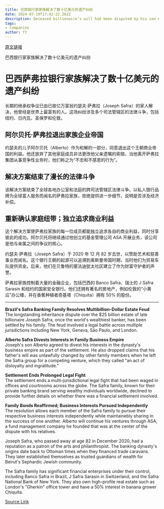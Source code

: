 ```yaml
---
title: 巴西银行家家族解决了数十亿美元的遗产纠纷
date: 2024-07-19T17:42:22.262Z
description: Deceased billionaire’s will had been disputed by his son Alberto and other relatives in a long-running battle
tags: 
- companies
author: ft
---
```


[原文链接](https://ft.com/content/33ffe9be-3a7e-4b74-a0b2-0df3ec5475f3)

巴西银行家家族解决了数十亿美元的遗产纠纷

# 巴西萨弗拉银行家族解决了数十亿美元的遗产纠纷

长期的继承权争议已由已故亿万富翁约瑟夫·萨弗拉（Joseph Safra）的家人解决，他曾经是世界上最富有的人。这场纠纷涉及多个司法管辖区的法律斗争，包括纽约、日内瓦、圣保罗和伦敦。

## 阿尔贝托·萨弗拉退出家族企业帝国

约瑟夫的儿子阿尔贝托（Alberto）作为和解的一部分，同意退出这个王朝商业帝国的利益。他还放弃了其他家庭成员非法更改他父亲遗嘱的索赔，当他离开萨弗拉集团从事竞争性业务时，他们称之为“不忠和不感恩的行为”。

## 解决方案结束了漫长的法律斗争

该解决方案结束了全球各地办公室和法庭的跨司法管辖区法律斗争。以私人银行品牌为全球富人服务而闻名的萨弗拉家族，拒绝提供进一步细节，说明是否涉及经济补偿。

## 重新确认家庭纽带；独立追求商业利益

这个解决方案使萨弗拉家族的每一位成员都能独立追求各自的商业利益，同时分享彼此的成功。阿尔贝托将继续通过他创立的基金管理公司 ASA 开展业务，该公司是他与亲属之间的争议的核心。

约瑟夫·萨弗拉（Joseph Safra）于 2020 年 12 月 82 岁去世，以赞助艺术和慈善事业而闻名。这个银行王朝的起源可以追溯到奥斯曼帝国时期，当时他们为贸易车队提供资金。后来，他们在贝鲁特的塞法迪犹太社区建立了作为财富守护者的声誉。

萨弗拉家族控制着大量的金融企业，包括巴西的 Banco Safra、瑞士的 J Safra Sarasin 和纽约的国家安全银行。他们还拥有著名的房地产，例如伦敦的“小黄瓜”办公楼，并在香蕉种植者奇基塔（Chiquita）拥有 50% 的股份。

---

 **Brazil's Safra Banking Family Resolves Multibillion-Dollar Estate Feud**  
The longstanding inheritance dispute over the $25 billion estate of late billionaire Joseph Safra, once the world's wealthiest banker, has been settled by his family. The feud involved a legal battle across multiple jurisdictions including New York, Geneva, São Paulo, and London. 

**Alberto Safra Divests Interests in Family Business Empire**  
Joseph's son Alberto agreed to divest his interests in the dynasty's business empire as part of the settlement. He also dropped claims that his father's will was unlawfully changed by other family members when he left the Safra group for a competing venture, which they called "an act of disloyalty and ingratitude."

**Settlement Ends Prolonged Legal Fight**  
The settlement ends a multi-jurisdictional legal fight that had been waged in offices and courtrooms across the globe. The Safra family, known for their private banking brand serving wealthy individuals worldwide, declined to provide further details on whether there was a financial settlement involved. 

**Family Bonds Reaffirmed; Business Interests Pursued Independently**  
The resolution allows each member of the Safra family to pursue their respective business interests independently while maintainebly sharing in the success of one another. Alberto will continue his ventures through ASA, a fund management company he founded that was at the center of the dispute with his relatives. 

Joseph Safra, who passed away at age 82 in December 2020, had a reputation as a patron of the arts and philanthropist. The banking dynasty's origins date back to Ottoman times when they financed trade caravans. They later established themselves as trusted guardians of wealth for Beirut's Sephardic Jewish community.

The Safra family has significant financial enterprises under their control, including Banco Safra in Brazil, J Safra Sarasin in Switzerland, and the Safra National Bank of New York. They also own high-profile real estate such as London's "Gherkin" office tower and have a 50% interest in banana grower Chiquita.

[Source Link](https://ft.com/content/33ffe9be-3a7e-4b74-a0b2-0df3ec5475f3)

